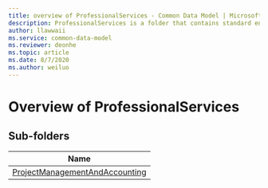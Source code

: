 ```yaml
---
title: overview of ProfessionalServices - Common Data Model | Microsoft Docs
description: ProfessionalServices is a folder that contains standard entities related to the Common Data Model.
author: llawwaii
ms.service: common-data-model
ms.reviewer: deonhe
ms.topic: article
ms.date: 8/7/2020
ms.author: weiluo
---
```


# Overview of ProfessionalServices


## Sub-folders

|Name|
|---|
|[ProjectManagementAndAccounting](ProjectManagementAndAccounting/overview.md)|



